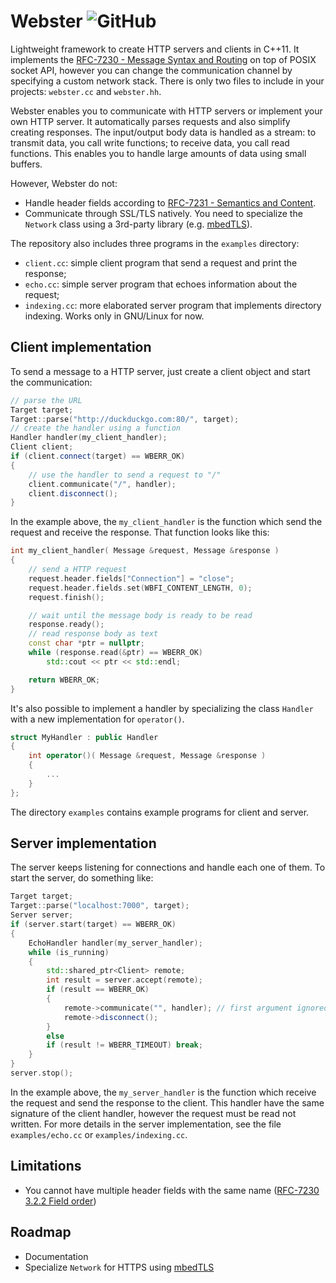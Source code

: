 # Webster  ![GitHub](https://img.shields.io/github/license/brunexgeek/webster)

Lightweight framework to create HTTP servers and clients in C++11. It implements the [RFC-7230 - Message Syntax and Routing](https://tools.ietf.org/html/rfc7230) on top of POSIX socket API, however you can change the communication channel by specifying a custom network stack. There is only two files to include in your projects: ``webster.cc`` and ``webster.hh``.

Webster enables you to communicate with HTTP servers or implement your own HTTP server. It automatically parses requests and also simplify creating responses. The input/output body data is handled as a stream: to transmit data, you call write functions; to receive data, you call read functions. This enables you to handle large amounts of data using small buffers.

However, Webster do not:
* Handle header fields according to [RFC-7231 - Semantics and Content](https://tools.ietf.org/html/rfc7231).
* Communicate through SSL/TLS natively. You need to specialize the ``Network`` class using a 3rd-party library (e.g. [mbedTLS](https://tls.mbed.org)).

The repository also includes three programs in the ``examples`` directory:

* ``client.cc``: simple client program that send a request and print the response;
* ``echo.cc``: simple server program that echoes information about the request;
* ``indexing.cc``: more elaborated server program that implements directory indexing. Works only in GNU/Linux for now.

## Client implementation

To send a message to a HTTP server, just create a client object and start the communication:

``` c++
// parse the URL
Target target;
Target::parse("http://duckduckgo.com:80/", target);
// create the handler using a function
Handler handler(my_client_handler);
Client client;
if (client.connect(target) == WBERR_OK)
{
    // use the handler to send a request to "/"
    client.communicate("/", handler);
    client.disconnect();
}
```

In the example above, the ``my_client_handler`` is the function which send the request and receive the response. That function looks like this:

``` c++
int my_client_handler( Message &request, Message &response )
{
    // send a HTTP request
    request.header.fields["Connection"] = "close";
    request.header.fields.set(WBFI_CONTENT_LENGTH, 0);
    request.finish();

    // wait until the message body is ready to be read
    response.ready();
    // read response body as text
    const char *ptr = nullptr;
    while (response.read(&ptr) == WBERR_OK)
        std::cout << ptr << std::endl;

    return WBERR_OK;
}
```

It's also possible to implement a handler by specializing the class ``Handler`` with a new implementation for ``operator()``.

``` c++
struct MyHandler : public Handler
{
	int operator()( Message &request, Message &response )
	{
        ...
    }
};
```

The directory ``examples`` contains example programs for client and server.

## Server implementation

The server keeps listening for connections and handle each one of them. To start the server, do something like:

``` c++
Target target;
Target::parse("localhost:7000", target);
Server server;
if (server.start(target) == WBERR_OK)
{
    EchoHandler handler(my_server_handler);
    while (is_running)
    {
        std::shared_ptr<Client> remote;
        int result = server.accept(remote);
        if (result == WBERR_OK)
        {
            remote->communicate("", handler); // first argument ignored
            remote->disconnect();
        }
        else
        if (result != WBERR_TIMEOUT) break;
    }
}
server.stop();
```

In the example above, the ``my_server_handler`` is the function which receive the request and send the response to the client. This handler have the same signature of the client handler, however the request must be read not written. For more details in the server implementation, see the file ``examples/echo.cc`` or ``examples/indexing.cc``.

## Limitations

* You cannot have multiple header fields with the same name ([RFC-7230 3.2.2 Field order](https://tools.ietf.org/html/rfc7230#section-3.2.2))

## Roadmap

* Documentation
* Specialize ``Network`` for HTTPS using [mbedTLS](https://tls.mbed.org)